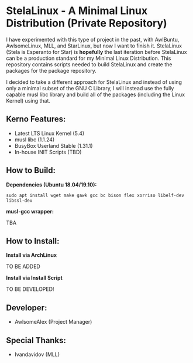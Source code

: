 # StelaLinux - A Minimal Linux Distribution (Private Repository)

I have experimented with this type of project in the past, with AwlBuntu, AwlsomeLinux, MLL, and StarLinux, but now I want to finish it. StelaLinux (Stela is Esperanto for Star) is **hopefully** the last iteration before StelaLinux can be a production standard for my Minimal Linux Distribution. This repository contains scripts needed to build StelaLinux and create the packages for the package repository. 

I decided to take a different approach for StelaLinux and instead of using only a minimal subset of the GNU C Library, I will instead use the fully capable musl libc library and build all of the packages (including the Linux Kernel) using that. 

## Kerno Features:
* Latest LTS Linux Kernel (5.4)
* musl libc (1.1.24)
* BusyBox Userland Stable (1.31.1)
* In-house INIT Scripts (TBD)

## How to Build:
**Dependencies (Ubuntu 18.04/19.10):**

`sudo apt install wget make gawk gcc bc bison flex xorriso libelf-dev libssl-dev`

**musl-gcc wrapper:**

TBA

## How to Install:
**Install via ArchLinux**

TO BE ADDED

**Install via Install Script**

TO BE DEVELOPED!

## Developer:
* AwlsomeAlex (Project Manager)

## Special Thanks:
* Ivandavidov (MLL)
